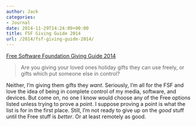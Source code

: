 ```yaml
---
author: Jack
categories:
- Journal
date: 2014-11-29T14:24:09+00:00
title: FSF Giving Guide 2014
url: /2014/fsf-giving-guide-2014/
---
```


[Free Software Foundation Giving Guide 2014][1]

> Are you giving your loved ones holiday gifts they can use freely, or gifts which put someone else in control?

Neither, I’m giving them gifts they _want_. Seriously, I’m all for the FSF and love the idea of being in complete control of my media, software, and devices. But come on, no one I know would choose any of the Free options listed unless trying to prove a point. I suppose proving a point is what the list is for in the first place. Still, I’m not ready to give up on the _good_ stuff until the Free stuff is _better_. Or at least remotely as good.

 [1]: https://www.fsf.org/givingguide/2014/